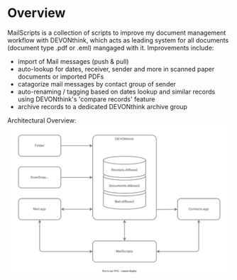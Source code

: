 # Overview

MailScripts is a collection of scripts to improve my document management workflow with DEVONthink, which acts as leading system for all documents (document type .pdf or .eml) mangaged with it.  Improvements include:

- import of Mail messages (push & pull)
- auto-lookup for dates, receiver, sender and more in scanned paper documents or imported PDFs
- catagorize mail messages by contact group of sender
- auto-renaming / tagging based on dates lookup and similar records using DEVONthink's 'compare records' feature 
- archive records to a dedicated  DEVONthink archive group

Architectural Overview:
![](Docs/architecture.drawio.svg)